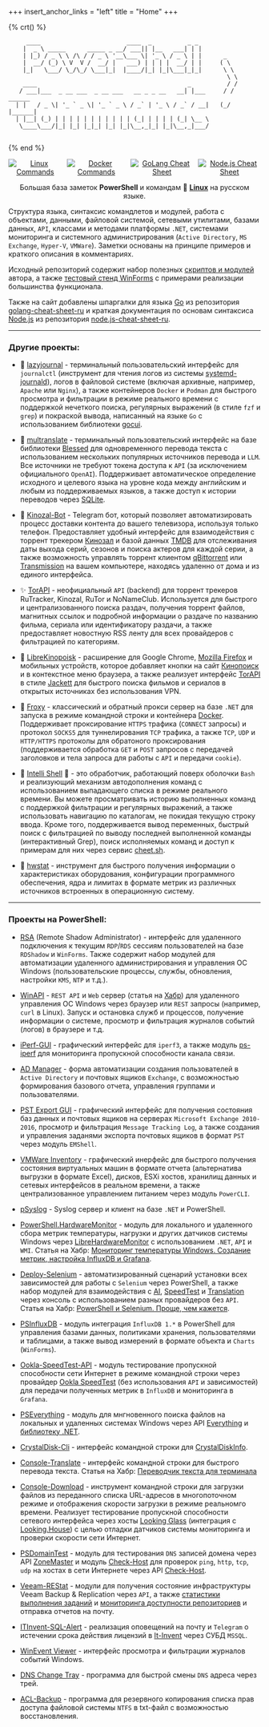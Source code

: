 +++
insert_anchor_links = "left"
title = "Home"
+++

<!--
{% crt() %}
```
     _          _          _          _          _          _       
   >(')____,  >(')____,  >(')____,  >(')____,  >(') ___,  >(') ___, 
     (` =~~/    (` =~~/    (` =~~/    (` =~~/    (` =~~/    (` =~~/ 
‾‾‾‾‾‾‾‾‾‾‾‾‾‾‾‾‾‾‾‾‾‾‾‾‾‾‾‾‾‾‾‾‾‾‾‾‾‾‾‾‾‾‾‾‾‾‾‾‾‾‾‾‾‾‾‾‾‾‾‾‾‾‾‾‾‾‾‾‾‾
██████   ██████  ██     ██ ███████ ██████  ███████ ██   ██ ███████ ██      ██             
██   ██ ██    ██ ██     ██ ██      ██   ██ ██      ██   ██ ██      ██      ██             
██████  ██    ██ ██  █  ██ █████   ██████  ███████ ███████ █████   ██      ██             
██      ██    ██ ██ ███ ██ ██      ██   ██      ██ ██   ██ ██      ██      ██             
██       ██████   ███ ███  ███████ ██   ██ ███████ ██   ██ ███████ ███████ ███████        
                                                                                          
                                                                                          
 ██████  ██████  ███    ███ ███    ███  █████  ███    ██ ██████  ███████     ██           
██      ██    ██ ████  ████ ████  ████ ██   ██ ████   ██ ██   ██ ██           ██          
██      ██    ██ ██ ████ ██ ██ ████ ██ ███████ ██ ██  ██ ██   ██ ███████       ██         
██      ██    ██ ██  ██  ██ ██  ██  ██ ██   ██ ██  ██ ██ ██   ██      ██      ██          
 ██████  ██████  ██      ██ ██      ██ ██   ██ ██   ████ ██████  ███████     ██   ███████ 

 ██▓███   ▒█████   █     █░▓█████  ██▀███    ██████  ██░ ██ ▓█████  ██▓     ██▓    
▓██░  ██▒▒██▒  ██▒▓█░ █ ░█░▓█   ▀ ▓██ ▒ ██▒▒██    ▒ ▓██░ ██▒▓█   ▀ ▓██▒    ▓██▒    
▓██░ ██▓▒▒██░  ██▒▒█░ █ ░█ ▒███   ▓██ ░▄█ ▒░ ▓██▄   ▒██▀▀██░▒███   ▒██░    ▒██░    
▒██▄█▓▒ ▒▒██   ██░░█░ █ ░█ ▒▓█  ▄ ▒██▀▀█▄    ▒   ██▒░▓█ ░██ ▒▓█  ▄ ▒██░    ▒██░    
▒██▒ ░  ░░ ████▓▒░░░██▒██▓ ░▒████▒░██▓ ▒██▒▒██████▒▒░▓█▒░██▓░▒████▒░██████▒░██████▒
▒▓▒░ ░  ░░ ▒░▒░▒░ ░ ▓░▒ ▒  ░░ ▒░ ░░ ▒▓ ░▒▓░▒ ▒▓▒ ▒ ░ ▒ ░░▒░▒░░ ▒░ ░░ ▒░▓  ░░ ▒░▓  ░
░▒ ░       ░ ▒ ▒░   ▒ ░ ░   ░ ░  ░  ░▒ ░ ▒░░ ░▒  ░ ░ ▒ ░▒░ ░ ░ ░  ░░ ░ ▒  ░░ ░ ▒  ░
░░       ░ ░ ░ ▒    ░   ░     ░     ░░   ░ ░  ░  ░   ░  ░░ ░   ░     ░ ░     ░ ░   
             ░ ░      ░       ░  ░   ░           ░   ░  ░  ░   ░  ░    ░  ░    ░  ░
                                                                                   
 ▄████▄   ▒█████   ███▄ ▄███▓ ███▄ ▄███▓ ▄▄▄       ███▄    █ ▓█████▄   ██████      
▒██▀ ▀█  ▒██▒  ██▒▓██▒▀█▀ ██▒▓██▒▀█▀ ██▒▒████▄     ██ ▀█   █ ▒██▀ ██▌▒██    ▒      
▒▓█    ▄ ▒██░  ██▒▓██    ▓██░▓██    ▓██░▒██  ▀█▄  ▓██  ▀█ ██▒░██   █▌░ ▓██▄        
▒▓▓▄ ▄██▒▒██   ██░▒██    ▒██ ▒██    ▒██ ░██▄▄▄▄██ ▓██▒  ▐▌██▒░▓█▄   ▌  ▒   ██▒     
▒ ▓███▀ ░░ ████▓▒░▒██▒   ░██▒▒██▒   ░██▒ ▓█   ▓██▒▒██░   ▓██░░▒████▓ ▒██████▒▒     
░ ░▒ ▒  ░░ ▒░▒░▒░ ░ ▒░   ░  ░░ ▒░   ░  ░ ▒▒   ▓▒█░░ ▒░   ▒ ▒  ▒▒▓  ▒ ▒ ▒▓▒ ▒ ░     
  ░  ▒     ░ ▒ ▒░ ░  ░      ░░  ░      ░  ▒   ▒▒ ░░ ░░   ░ ▒░ ░ ▒  ▒ ░ ░▒  ░ ░     
░        ░ ░ ░ ▒  ░      ░   ░      ░     ░   ▒      ░   ░ ░  ░ ░  ░ ░  ░  ░       
░ ░          ░ ░         ░          ░         ░  ░         ░    ░          ░       
░                                                             ░                  

.______     ______   ____    __    ____  _______ .______          _______. __    __   _______  __       __      
|   _  \   /  __  \  \   \  /  \  /   / |   ____||   _  \        /       ||  |  |  | |   ____||  |     |  |     
|  |_)  | |  |  |  |  \   \/    \/   /  |  |__   |  |_)  |      |   (----`|  |__|  | |  |__   |  |     |  |     
|   ___/  |  |  |  |   \            /   |   __|  |      /        \   \    |   __   | |   __|  |  |     |  |     
|  |      |  `--'  |    \    /\    /    |  |____ |  |\  \----.----)   |   |  |  |  | |  |____ |  `----.|  `----.
| _|       \______/      \__/  \__/     |_______|| _| `._____|_______/    |__|  |__| |_______||_______||_______|
                                                                                                                
  ______   ______   .___  ___. .___  ___.      ___      .__   __.  _______       _______.   ___                 
 /      | /  __  \  |   \/   | |   \/   |     /   \     |  \ |  | |       \     /       |   \  \                
|  ,----'|  |  |  | |  \  /  | |  \  /  |    /  ^  \    |   \|  | |  .--.  |   |   (----`    \  \               
|  |     |  |  |  | |  |\/|  | |  |\/|  |   /  /_\  \   |  . `  | |  |  |  |    \   \         >  >              
|  `----.|  `--'  | |  |  |  | |  |  |  |  /  _____  \  |  |\   | |  '--'  |.----)   |       /  /               
 \______| \______/  |__|  |__| |__|  |__| /__/     \__\ |__| \__| |_______/ |_______/       /__/ ______         
                                                                                                |______|     
```
{% end %}
-->

{% crt() %}
```
     ____                        ____  _          _ _      
    |  _ \ _____      _____ _ __/ ___|| |__   ___| | |     
    | |_) / _ \ \ /\ / / _ \ '__\___ \| '_ \ / _ \ | |      _           
    |  __/ (_) \ V  V /  __/ |   ___) | | | |  __/ | |     ( \          
    |_|   \___/ \_/\_/ \___|_|  |____/|_| |_|\___|_|_|      \ \         
                                                             \ \        
    ____                                          _          / /        
   / ___|___  _ __ ___  _ __ ___   __ _ _ __   __| |___     / /  ______ 
  | |   / _ \| '_ ` _ \| '_ ` _ \ / _` | '_ \ / _` / __|   (_/  |______|
  | |__| (_) | | | | | | | | | | | (_| | | | | (_| \__ \   
   \____\___/|_| |_| |_|_| |_| |_|\__,_|_| |_|\__,_|___/                
   
```
{% end %}

<p align="center" style="display: flex; justify-content: center; gap: 10px;">
    <a href="/linux/"><img title="Linux Commands" src="https://img.shields.io/badge/Linux_Commands-FCC624?style=for-the-badge&logo=linux&logoColor=black"></a>
    <a href="/docker/"><img title="Docker Commands" src="https://img.shields.io/badge/Docker_Commands-2094f3?style=for-the-badge&logo=docker&logoColor=white"></a>
    <a href="/golang/"><img title="GoLang Cheat Sheet"src="https://img.shields.io/badge/golang_cheat_sheet-%2300ADD8.svg?style=for-the-badge&logo=go&logoColor=white"></a>
    <a href="/node-js/"><img title="Node.js Cheat Sheet"src="https://img.shields.io/badge/node.js_cheat_sheet-6DA55F?style=for-the-badge&logo=node.js&logoColor=white"></a>
</p>

<p align="center">
    Большая база заметок <b>PowerShell</b> и командам 🐧 <b><a href="/linux/">Linux</a></b> на русском языке.
</p>

Структура языка, синтаксис командлетов и модулей, работа с объектами, данными, файловой системой, сетевыми утилитами, базами данных, `API`, классами и методами платформы `.NET`, системами мониторинга и системного администрирования (`Active Directory`, `MS Exchange`, `Hyper-V`, `VMWare`). Заметки основаны на принципе примеров и краткого описания в комментариях.

Исходный репозиторий содержит набор полезных [скриптов и модулей](https://github.com/Lifailon/PS-Commands/tree/rsa/Scripts) автора, а также [тестовый стенд WinForms](https://github.com/Lifailon/PS-Commands/tree/rsa/WinForms) с примерами реализации большинства функционала.

Также на сайт добавлены шпаргалки для языка [Go](/golang/) из репозитория [golang-cheat-sheet-ru](https://github.com/Lifailon/golang-cheat-sheet-ru) и краткая документация по основам синтаксиса [Node.js](/node-js/) из репозитория [node.js-cheat-sheet-ru](https://github.com/Lifailon/node.js-cheat-sheet-ru).

---

### Другие проекты:

- 📖 [lazyjournal](https://github.com/Lifailon/lazyjournal) - терминальный пользовательский интерфейс для `journalctl` (инструмент для чтения логов из системы [systemd-journald](https://github.com/systemd/systemd/tree/main/src/journal)), логов в файловой системе (включая архивные, например, `Apache` или `Nginx`), а также контейнеров `Docker` и `Podman` для быстрого просмотра и фильтрации в режиме реального времени с поддержкой нечеткого поиска, регулярных выражений (в стиле `fzf` и `grep`) и покраской вывода, написанный на языке `Go` с использованием библиотеки [gocui](https://github.com/awesome-gocui/gocui).

- 📢 [multranslate](https://github.com/Lifailon/multranslate) - терминальный пользовательский интерфейс на базе библиотеки [Blessed](https://github.com/chjj/blessed) для одновременного перевода текста с использованием нескольких популярных источников перевода и `LLM`. Все источники не требуют токена доступа к `API` (за исключением официального `OpenAI`). Поддерживает автоматическое определение исходного и целевого языка на уровне кода между английским и любым из поддерживаемых языков, а также доступ к истории переводов через [SQLite](https://github.com/WiseLibs/better-sqlite3).


- 🧲 [Kinozal-Bot](https://github.com/Lifailon/Kinozal-Bot) - Telegram бот, который позволяет автоматизировать процесс доставки контента до вашего телевизора, используя только телефон. Предоставляет удобный интерфейс для взаимодействия с торрент трекером [Кинозал](https://kinozal.tv) и базой данных [TMDB](https://www.themoviedb.org) для отслеживания даты выхода серий, сезонов и поиска актеров для каждой серии, а также возможность управлять торрент клиентом [qBittorrent](https://github.com/qbittorrent/qBittorrent) или [Transmission](https://github.com/transmission/transmission) на вашем компьютере, находясь удаленно от дома и из единого интерфейса.

- ✨ [TorAPI](https://github.com/Lifailon/TorAPI/blob/main/README_RU.md) - неофициальный `API` (backend) для торрент трекеров RuTracker, Kinozal, RuTor и NoNameClub. Используется для быстрого и централизованного поиска раздач, получения торрент файлов, магнитных ссылок и подробной информации о раздаче по названию фильма, сериала или идентификатору раздачи, а также предоставляет новостную RSS ленту для всех провайдеров с фильтрацией по категориям.

- 🔎 [LibreKinopoisk](https://github.com/Lifailon/LibreKinopoisk/tree/rsa) - расширение для Google Chrome, [Mozilla Firefox](https://addons.mozilla.org/ru/firefox/addon/librekinopoisk) и мобильных устройств, которое добавляет кнопки на сайт [Кинопоиск](http://kinopoisk.ru) и в контекстное меню браузера, а также реализует интерфейс [TorAPI](https://github.com/Lifailon/TorAPI) в стиле [Jackett](https://github.com/Jackett/Jackett) для быстрого поиска фильмов и сериалов в открытых источниках без использования VPN.

- 📡 [Froxy](https://github.com/Lifailon/froxy/blob/main/README_RU.md) - классический и обратный прокси сервер на базе `.NET` для запуска в режиме командной строки и контейнера [Docker](https://hub.docker.com/r/lifailon/froxy). Поддерживает проксирование `HTTPS` трафика (`CONNECT` запросы) и протокол `SOCKS5` для туннелирования `TCP` трафика, а также `TCP`, `UDP` и `HTTP/HTTPS` протоколы для обратоного проксирования (поддерживается обработка `GET` и `POST` запросов с передачей заголовков и тела запроса для работы с `API` и передачи `cookie`).

- 🧠 [Intelli Shell](https://github.com/Lifailon/intellishell) 🐚 - это обработчик, работающий поверх оболочки `Bash` и реализующий механизм автодополнения команд с использованием выпадающего списка в режиме реального времени. Вы можете просматривать историю выполненных команд с поддержкой фильтрации и регулярных выражений, а также использовать навигацию по каталогам, не покидая текущую строку ввода. Кроме того, поддерживается вывод переменных, быстрый поиск с фильтрацией по выводу последней выполненной команды (интерактивный Grep), поиск исполняемых команд и доступ к примерам для них через сервис [cheet.sh](https://github.com/chubin/cheat.sh).

- 🐧 [hwstat](https://github.com/Lifailon/hwstat) - инструмент для быстрого получения информации о характеристиках оборудования, конфигурации программного обеспечения, ядра и лимитах в формате метрик из различных источников встроенных в операционную систему.

---

### Проекты на PowerShell:

- [RSA](https://github.com/Lifailon/RSA) (Remote Shadow Administrator) - интерфейс для удаленного подключения к текущим `RDP`/`RDS` сессиям пользователей на базе `RDShadow` и `WinForms`. Также содержит набор модулей для автоматизации удаленного администрирования и управления ОС Windows (пользовательские процессы, службы, обновления, настройки `KMS`, `NTP` и т.д.).

- [WinAPI](https://github.com/Lifailon/WinAPI) - `REST API` и `Web` сервер (статья на [Хабр](https://habr.com/ru/articles/783022)) для удаленного управления ОС Windows через браузер или `REST` запросы (например, `curl` в Linux). Запуск и остановка служб и процессов, получение информации о системе, просмотр и фильтрация журналов событий (логов) в браузере и т.д.

- [iPerf-GUI](https://github.com/Lifailon/iPerf-GUI) - графический интерфейс для `iperf3`, а также модуль [ps-iperf](https://github.com/Lifailon/PS-iPerf) для мониторинга пропускной способности канала связи.

- [AD Manager](https://github.com/Lifailon/AD-Manager) - форма автоматизации создания пользователей в `Active Directory` и почтовых ящиков `Exchange`, с возможностью формирования базового отчета, управления группами и пользователями.

- [PST Export GUI](https://github.com/Lifailon/PST-Export-GUI) - графический интерфейс для получения состояния баз данных и почтовых ящиков на серверах `Microsoft Exchange 2010-2016`, просмотр и фильтрация `Message Tracking Log`, а также создания и управления заданями экспорта почтовых ящиков в формат `PST` через модуль `EMShell`.

- [VMWare Inventory](https://github.com/Lifailon/VMW-Invent) - графический инерфейс для быстрого получения состояния виртуальных машин в формате отчета (альтернатива выгрузки в формате Excel), дисков, ESXi хостов, хранилищ данных и сетевых интерфейсов в реальном времени, а также централизованное управлением питанием через модуль `PowerCLI`.

- [pSyslog](https://github.com/Lifailon/pSyslog) - Syslog сервер и клиент на базе `.NET` и PowerShell.

- [PowerShell.HardwareMonitor](https://github.com/Lifailon/PowerShell.HardwareMonitor) - модуль для локального и удаленного сбора метрик температуры, нагрузки и других датчиков системы Windows через [LibreHardwareMonitor](https://github.com/LibreHardwareMonitor/LibreHardwareMonitor) с использованием `.NET`, `API` и `WMI`. Статья на Хабр: [Мониторинг температуры Windows. Создание метрик, настройка InfluxDB и Grafana](https://habr.com/ru/articles/793296/).

- [Deploy-Selenium](https://github.com/Lifailon/Deploy-Selenium) - автоматизированный сценарий установки всех зависимостей для работы с `Selenium` через PowerShell, а также набор модулей для взаимодействия с [AI](https://github.com/Lifailon/gpt-cli), [SpeedTest](https://github.com/Lifailon/Selenium-Modules/blob/rsa/Modules/Get-SpeedTest/Get-SpeedTest.psm1) и [Translation](https://github.com/Lifailon/Selenium-Modules/blob/rsa/Modules/Get-Translation/Get-Translation.psm1) через консоль с использованием разных провайдеров без `API`. Статья на Хабр: [PowerShell и Selenium. Проще, чем кажется](https://habr.com/ru/articles/785538).

- [PSInfluxDB](https://github.com/Lifailon/psinfluxdb) - модуль интеграция `InfluxDB 1.*` в PowerShell для управления базами данных, политиками хранения, пользователями и таблицами, а также вывод измерений в формате объекта и `Charts` (`WinForms`).

- [Ookla-SpeedTest-API](https://github.com/Lifailon/Ookla-SpeedTest-API) - модуль тестирование пропускной способности сети Интернет в режиме командной строки через провайдер [Ookla SpeedTest](https://www.speedtest.net) (без использования `API` и зависимостей) для передачи полученных метрик в `InfluxDB` и мониторинга в `Grafana`.

- [PSEverything](https://github.com/Lifailon/PSEverything) - модуль для мнгновенного поиска файлов на локальных и удаленных системах Windows через API [Everything](https://www.voidtools.com) и [библиотеку .NET](https://github.com/dipique/everythingio).

- [CrystalDisk-Cli](https://github.com/Lifailon/CrystalDisk-Cli) - интерфейс командной строки для [CrystalDiskInfo](https://github.com/hiyohiyo/CrystalDiskInfo).

- [Console-Translate](https://github.com/Lifailon/Console-Translate) - интерфейс командной строки для быстрого перевода текста. Статья на Хабр: [Переводчик текста для терминала](https://habr.com/ru/articles/842288)

- [Console-Download](https://github.com/Lifailon/Console-Download) - инструмент командной строки для загрузки файлов из переданного списка URL-адресов в многопоточном режиме и отображения скорости загрузки в режиме реальномго времени. Реализует тестирование пропускной способности сетевого интерфейса через хосты [Looking Glass](https://github.com/gnif/LookingGlass) (интеграция с [Looking.House](https://looking.house)) с целью отладки датчиков системы мониторинга и проверки скорости сети Интернет.

- [PSDomainTest](https://github.com/Lifailon/PSDomainTest?tab=readme-ov-file) - модуль для тестирования `DNS` записей домена через API [ZoneMaster](https://github.com/zonemaster/zonemaster) и модуль [Check-Host](https://github.com/Lifailon/Check-Host) для проверок `ping`, `http`, `tcp`, `udp` на хостах в сети Интернете через API [Check-Host](https://check-host.net).

- [Veeam-REStat](https://github.com/Lifailon/Veeam-REStat) - модули для получения состояние инфраструктуры Veeam Backup & Replication через `API`, а также [статистики выполнения заданий](https://github.com/Lifailon/Veeam-Job-Stat) и [мониторинга доступности репозиториев](https://github.com/Lifailon/Veeam-Rep-Stat) и отправка отчетов на почту.

- [ITInvent-SQL-Alert](https://github.com/Lifailon/ITInvent-SQL-Alert) - реализация оповещений на почту и `Telegram` о истечении срока действия лицензий в [It-Invent](https://it-invent.ru) через СУБД `MSSQL`.

- [WinEvent Viewer](https://github.com/Lifailon/WinEvent-Viewer) - интерфейс просмотра и фильтрации журналов событий Windows.

- [DNS Change Tray](https://github.com/Lifailon/DNS-Change-Tray) - программа для быстрой смены `DNS` адреса через трей.

- [ACL-Backup](https://github.com/Lifailon/ACL-Backup) - программа для резервного копирования списка прав доступа файловой системы `NTFS` в txt-файл с возможностью восстановления.

#